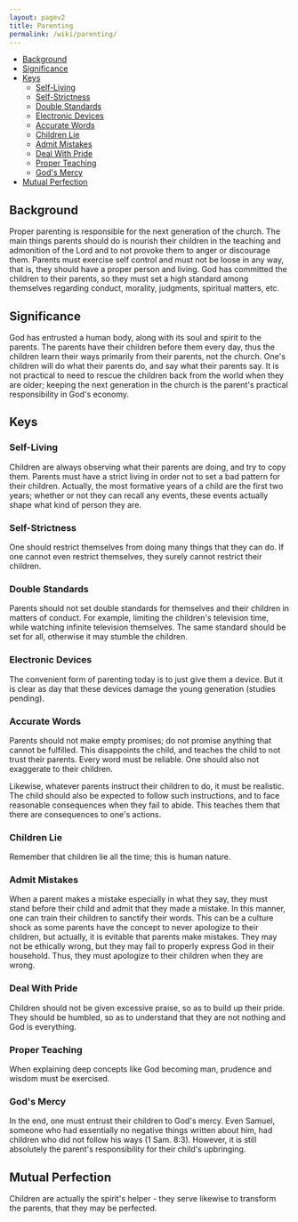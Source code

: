 ```yaml
---
layout: pagev2
title: Parenting
permalink: /wiki/parenting/
---
```

- [Background](#background)
- [Significance](#significance)
- [Keys](#keys)
  - [Self-Living](#self-living)
  - [Self-Strictness](#self-strictness)
  - [Double Standards](#double-standards)
  - [Electronic Devices](#electronic-devices)
  - [Accurate Words](#accurate-words)
  - [Children Lie](#children-lie)
  - [Admit Mistakes](#admit-mistakes)
  - [Deal With Pride](#deal-with-pride)
  - [Proper Teaching](#proper-teaching)
  - [God's Mercy](#gods-mercy)
- [Mutual Perfection](#mutual-perfection)

  
## Background

Proper parenting is responsible for the next generation of the church. The main things parents should do is nourish their children in the teaching and admonition of the Lord and to not provoke them to anger or discourage them. Parents must exercise self control and must not be loose in any way, that is, they should have a proper person and living. God has committed the children to their parents, so they must set a high standard among themselves regarding conduct, morality, judgments, spiritual matters, etc.

## Significance

God has entrusted a human body, along with its soul and spirit to the parents. The parents have their children before them every day, thus the children learn their ways primarily from their parents, not the church. One's children will do what their parents do, and say what their parents say. It is not practical to need to rescue the children back from the world when they are older; keeping the next generation in the church is the parent's practical responsibility in God's economy.

## Keys

### Self-Living

Children are always observing what their parents are doing, and try to copy them. Parents must have a strict living in order not to set a bad pattern for their children. Actually, the most formative years of a child are the first two years; whether or not they can recall any events, these events actually shape what kind of person they are. 

### Self-Strictness

One should restrict themselves from doing many things that they can do. If one cannot even restrict themselves, they surely cannot restrict their children. 

### Double Standards

Parents should not set double standards for themselves and their children in matters of conduct. For example, limiting the children's television time, while watching infinite television themselves. The same standard should be set for all, otherwise it may stumble the children. 

### Electronic Devices

The convenient form of parenting today is to just give them a device. But it is clear as day that these devices damage the young generation (studies pending).

### Accurate Words

Parents should not make empty promises; do not promise anything that cannot be fulfilled. This disappoints the child, and teaches the child to not trust their parents. Every word must be reliable. One should also not exaggerate to their children.

Likewise, whatever parents instruct their children to do, it must be realistic. The child should also be expected to follow such instructions, and to face reasonable consequences when they fail to abide. This teaches them that there are consequences to one's actions.

### Children Lie

Remember that children lie all the time; this is human nature. 

### Admit Mistakes

When a parent makes a mistake especially in what they say, they must stand before their child and admit that they made a mistake. In this manner, one can train their children to sanctify their words. This can be a culture shock as some parents have the concept to never apologize to their children, but actually, it is evitable that parents make mistakes. They may not be ethically wrong, but they may fail to properly express God in their household. Thus, they must apologize to their children when they are wrong.

### Deal With Pride

Children should not be given excessive praise, so as to build up their pride. They should be humbled, so as to understand that they are not nothing and God is everything.

### Proper Teaching

When explaining deep concepts like God becoming man, prudence and wisdom must be exercised.

### God's Mercy

In the end, one must entrust their children to God's mercy. Even Samuel, someone who had essentially no negative things written about him, had children who did not follow his ways (1 Sam. 8:3). However, it is still absolutely the parent's responsibility for their child's upbringing.

## Mutual Perfection

Children are actually the spirit's helper - they serve likewise to transform the parents, that they may be perfected.